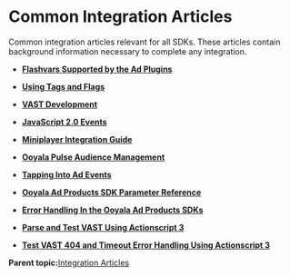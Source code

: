 # Common Integration Articles

Common integration articles relevant for all SDKs. These articles contain background information necessary to complete any integration.

-   **[Flashvars Supported by the Ad Plugins](../../../oadtech/ad_serving/dg/integration_flashvars_configuration_variables.md)**  

-   **[Using Tags and Flags](../../../oadtech/ad_serving/dg/integration_tags_flags.md)**  

-   **[VAST Development](../../../oadtech/ad_serving/dg/integration_vast_development.md)**  

-   **[JavaScript 2.0 Events](../../../oadtech/ad_serving/dg/integration_javascript2_events.md)**  

-   **[Miniplayer Integration Guide](../../../oadtech/ad_serving/dg/integration_miniplayer.md)**  

-   **[Ooyala Pulse Audience Management](../../../oadtech/ad_serving/dg/integration_pulse_management.md)**  

-   **[Tapping Into Ad Events](../../../oadtech/ad_serving/dg/integration_tap_adevents.md)**  

-   **[Ooyala Ad Products SDK Parameter Reference](../../../oadtech/ad_serving/dg/integration_sdk_parameter.md)**  

-   **[Error Handling In the Ooyala Ad Products SDKs](../../../oadtech/ad_serving/dg/integration_sdk_error.md)**  

-   **[Parse and Test VAST Using Actionscript 3](../../../oadtech/ad_serving/dg/integration_vast_actionscript_parse.md)**  

-   **[Test VAST 404 and Timeout Error Handling Using Actionscript 3](../../../oadtech/ad_serving/dg/integration_vast_actionscript_test.md)**  


**Parent topic:**[Integration Articles](../../../oadtech/ad_serving/dg/general_integration_articles.md)

